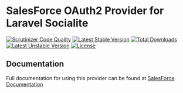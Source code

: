 # SalesForce OAuth2 Provider for Laravel Socialite

[![Scrutinizer Code Quality](https://img.shields.io/scrutinizer/g/SocialiteProviders/SalesForce.svg?style=flat-square)](https://scrutinizer-ci.com/g/SocialiteProviders/SalesForce/?branch=master)
[![Latest Stable Version](https://img.shields.io/packagist/v/socialiteproviders/salesforce.svg?style=flat-square)](https://packagist.org/packages/socialiteproviders/salesforce)
[![Total Downloads](https://img.shields.io/packagist/dt/socialiteproviders/salesforce.svg?style=flat-square)](https://packagist.org/packages/socialiteproviders/salesforce)
[![Latest Unstable Version](https://img.shields.io/packagist/vpre/socialiteproviders/salesforce.svg?style=flat-square)](https://packagist.org/packages/socialiteproviders/salesforce)
[![License](https://img.shields.io/packagist/l/socialiteproviders/salesforce.svg?style=flat-square)](https://packagist.org/packages/socialiteproviders/salesforce)

## Documentation

Full documentation for using this provider can be found at [SalesForce Documentation](http://socialiteproviders.github.io/providers/salesforce/)
